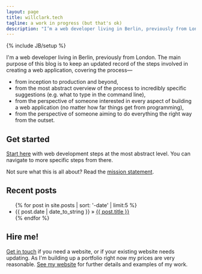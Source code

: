 ```yaml
---
layout: page
title: willclark.tech
tagline: a work in progress (but that's ok)
description: "I’m a web developer living in Berlin, previously from London. The main purpose of this blog is to keep an updated record of the steps involved in creating a web application, covering the process—"
---
```

{% include JB/setup %}

I'm a web developer living in Berlin, previously from London. The main purpose of this blog is to keep an updated record of the steps involved in creating a web application, covering the process—

* from inception to production and beyond,
* from the most abstract overview of the process to incredibly specific suggestions (e.g. what to type in the command line),
* from the perspective of someone interested in every aspect of building a web application (no matter how far things get from programming),
* from the perspective of someone aiming to do everything the right way from the outset.

## Get started

[Start here] with web development steps at the most abstract level. You can navigate to more specific steps from there.

Not sure what this is all about? Read the [mission statement].

## Recent posts

<ul class="posts">
  {% for post in site.posts | sort: '-date' | limit:5 %}
    <li><span>{{ post.date | date_to_string }}</span> &raquo; <a href="{{ BASE_PATH }}{{ post.url }}">{{ post.title }}</a></li>
  {% endfor %}
</ul>

## Hire me!

[Get in touch] if you need a website, or if your existing website needs updating. As I'm building up a portfolio right now my prices are very reasonable. [See my website] for further details and examples of my work.

[Start here]: pages/start-here.html
[mission statement]: general/2015/10/16/mission-statement/
[Get in touch]: mailto:will@willclark.tech
[See my website]: http://willclark.tech